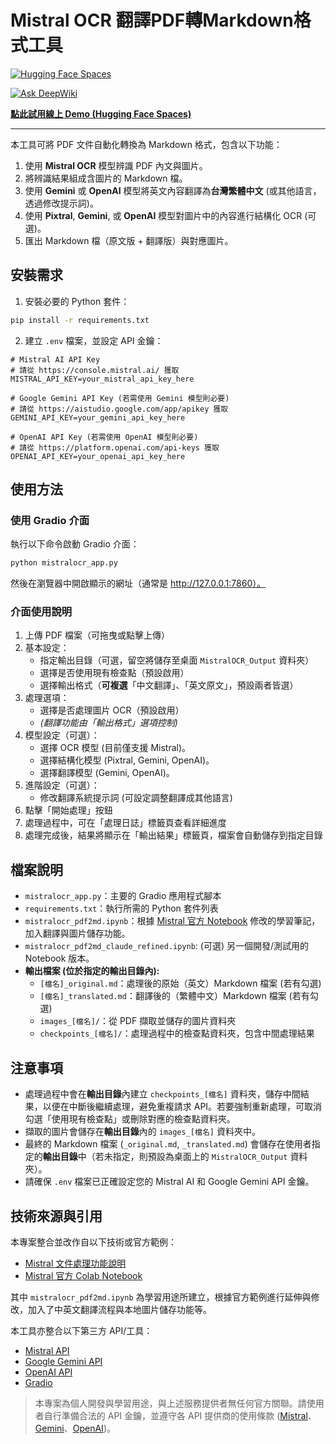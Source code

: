 # Mistral OCR 翻譯PDF轉Markdown格式工具

[![Hugging Face Spaces](https://img.shields.io/badge/%F0%9F%A4%97%20Hugging%20Face-Spaces-blue)](https://huggingface.co/spaces/dodo13114arch/mistral-ocr-translator-demo)

[![Ask DeepWiki](https://deepwiki.com/badge.svg)](https://deepwiki.com/dodo13114arch/mistralocr-pdf2md-translator)

**[點此試用線上 Demo (Hugging Face Spaces)](https://huggingface.co/spaces/dodo13114arch/mistral-ocr-translator-demo)** 

---

本工具可將 PDF 文件自動化轉換為 Markdown 格式，包含以下功能：

1. 使用 **Mistral OCR** 模型辨識 PDF 內文與圖片。
2. 將辨識結果組成含圖片的 Markdown 檔。
3. 使用 **Gemini** 或 **OpenAI** 模型將英文內容翻譯為**台灣繁體中文** (或其他語言，透過修改提示詞)。
4. 使用 **Pixtral**, **Gemini**, 或 **OpenAI** 模型對圖片中的內容進行結構化 OCR (可選)。
5. 匯出 Markdown 檔（原文版 + 翻譯版）與對應圖片。

## 安裝需求

1. 安裝必要的 Python 套件：

```bash
pip install -r requirements.txt
```

2. 建立 `.env` 檔案，並設定 API 金鑰：

```
# Mistral AI API Key
# 請從 https://console.mistral.ai/ 獲取
MISTRAL_API_KEY=your_mistral_api_key_here

# Google Gemini API Key (若需使用 Gemini 模型則必要)
# 請從 https://aistudio.google.com/app/apikey 獲取
GEMINI_API_KEY=your_gemini_api_key_here

# OpenAI API Key (若需使用 OpenAI 模型則必要)
# 請從 https://platform.openai.com/api-keys 獲取
OPENAI_API_KEY=your_openai_api_key_here
```

## 使用方法

### 使用 Gradio 介面 

執行以下命令啟動 Gradio 介面：

```bash
python mistralocr_app.py
```

然後在瀏覽器中開啟顯示的網址（通常是 http://127.0.0.1:7860）。

### 介面使用說明

1.  上傳 PDF 檔案（可拖曳或點擊上傳）
2.  基本設定：
    *   指定輸出目錄（可選，留空將儲存至桌面 `MistralOCR_Output` 資料夾）
    *   選擇是否使用現有檢查點（預設啟用）
    *   選擇輸出格式（**可複選**「中文翻譯」、「英文原文」，預設兩者皆選）
3.  處理選項：
    *   選擇是否處理圖片 OCR（預設啟用）
    *   *(翻譯功能由「輸出格式」選項控制)*
4.  模型設定（可選）：
    *   選擇 OCR 模型 (目前僅支援 Mistral)。
    *   選擇結構化模型 (Pixtral, Gemini, OpenAI)。
    *   選擇翻譯模型 (Gemini, OpenAI)。
5.  進階設定（可選）：
    *   修改翻譯系統提示詞 (可設定調整翻譯成其他語言)
6.  點擊「開始處理」按鈕
7.  處理過程中，可在「處理日誌」標籤頁查看詳細進度
8.  處理完成後，結果將顯示在「輸出結果」標籤頁，檔案會自動儲存到指定目錄

## 檔案說明

- `mistralocr_app.py`：主要的 Gradio 應用程式腳本
- `requirements.txt`：執行所需的 Python 套件列表
- `mistralocr_pdf2md.ipynb`：根據 [Mistral 官方 Notebook](https://colab.research.google.com/github/mistralai/cookbook/blob/main/mistral/ocr/structured_ocr.ipynb) 修改的學習筆記，加入翻譯與圖片儲存功能。
- `mistralocr_pdf2md_claude_refined.ipynb`: (可選) 另一個開發/測試用的 Notebook 版本。
- **輸出檔案 (位於指定的輸出目錄內):**
    *   `[檔名]_original.md`：處理後的原始（英文）Markdown 檔案 (若有勾選)
    *   `[檔名]_translated.md`：翻譯後的（繁體中文）Markdown 檔案 (若有勾選)
    *   `images_[檔名]/`：從 PDF 擷取並儲存的圖片資料夾
    *   `checkpoints_[檔名]/`：處理過程中的檢查點資料夾，包含中間處理結果

## 注意事項

- 處理過程中會在**輸出目錄**內建立 `checkpoints_[檔名]` 資料夾，儲存中間結果，以便在中斷後繼續處理，避免重複請求 API。若要強制重新處理，可取消勾選「使用現有檢查點」或刪除對應的檢查點資料夾。
- 擷取的圖片會儲存在**輸出目錄**內的 `images_[檔名]` 資料夾中。
- 最終的 Markdown 檔案 (`_original.md`, `_translated.md`) 會儲存在使用者指定的**輸出目錄**中（若未指定，則預設為桌面上的 `MistralOCR_Output` 資料夾）。
- 請確保 `.env` 檔案已正確設定您的 Mistral AI 和 Google Gemini API 金鑰。

## 技術來源與引用

本專案整合並改作自以下技術或官方範例：

- [Mistral 文件處理功能說明](https://docs.mistral.ai/capabilities/document/)
- [Mistral 官方 Colab Notebook](https://colab.research.google.com/github/mistralai/cookbook/blob/main/mistral/ocr/structured_ocr.ipynb)

其中 `mistralocr_pdf2md.ipynb` 為學習用途所建立，根據官方範例進行延伸與修改，加入了中英文翻譯流程與本地圖片儲存功能等。

本工具亦整合以下第三方 API/工具：

- [Mistral API](https://mistral.ai/)
- [Google Gemini API](https://ai.google.dev/)
- [OpenAI API](https://openai.com/)
- [Gradio](https://www.gradio.app/)

> 本專案為個人開發與學習用途，與上述服務提供者無任何官方關聯。請使用者自行準備合法的 API 金鑰，並遵守各 API 提供商的使用條款 ([Mistral](https://mistral.ai/terms)、[Gemini](https://ai.google.dev/terms)、[OpenAI](https://openai.com/policies))。
